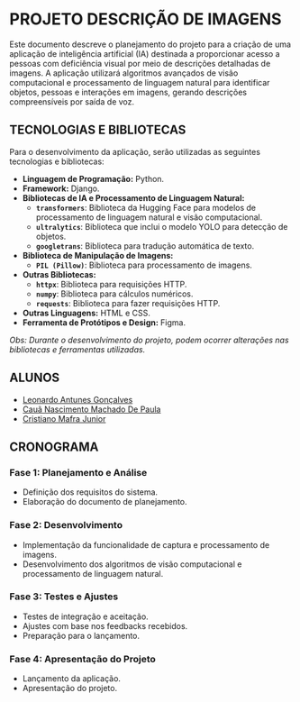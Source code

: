 # PROJETO DESCRIÇÃO DE IMAGENS

Este documento descreve o planejamento do projeto para a criação de uma aplicação de inteligência artificial (IA) destinada a proporcionar acesso a pessoas com deficiência visual por meio de descrições detalhadas de imagens. A aplicação utilizará algoritmos avançados de visão computacional e processamento de linguagem natural para identificar objetos, pessoas e interações em imagens, gerando descrições compreensíveis por saída de voz.

## TECNOLOGIAS E BIBLIOTECAS

Para o desenvolvimento da aplicação, serão utilizadas as seguintes tecnologias e bibliotecas:

- **Linguagem de Programação:** Python.
- **Framework:** Django.
- **Bibliotecas de IA e Processamento de Linguagem Natural:**
  - **`transformers`**: Biblioteca da Hugging Face para modelos de processamento de linguagem natural e visão computacional.
  - **`ultralytics`**: Biblioteca que inclui o modelo YOLO para detecção de objetos.
  - **`googletrans`**: Biblioteca para tradução automática de texto.
- **Biblioteca de Manipulação de Imagens:**
  - **`PIL (Pillow)`**: Biblioteca para processamento de imagens.
- **Outras Bibliotecas:**
  - **`httpx`**: Biblioteca para requisições HTTP.
  - **`numpy`**: Biblioteca para cálculos numéricos.
  - **`requests`**: Biblioteca para fazer requisições HTTP.
- **Outras Linguagens:** HTML e CSS.
- **Ferramenta de Protótipos e Design:** Figma.

*Obs: Durante o desenvolvimento do projeto, podem ocorrer alterações nas bibliotecas e ferramentas utilizadas.*

## ALUNOS

- [Leonardo Antunes Gonçalves](https://github.com/LeskeLense)
- [Cauã Nascimento Machado De Paula](https://github.com/CauaDePaula)
- [Cristiano Mafra Junior](https://github.com/CristianoMafraJunior)

## CRONOGRAMA

### Fase 1: Planejamento e Análise

- Definição dos requisitos do sistema.
- Elaboração do documento de planejamento.

### Fase 2: Desenvolvimento

- Implementação da funcionalidade de captura e processamento de imagens.
- Desenvolvimento dos algoritmos de visão computacional e processamento de linguagem natural.

### Fase 3: Testes e Ajustes

- Testes de integração e aceitação.
- Ajustes com base nos feedbacks recebidos.
- Preparação para o lançamento.

### Fase 4: Apresentação do Projeto

- Lançamento da aplicação.
- Apresentação do projeto.
